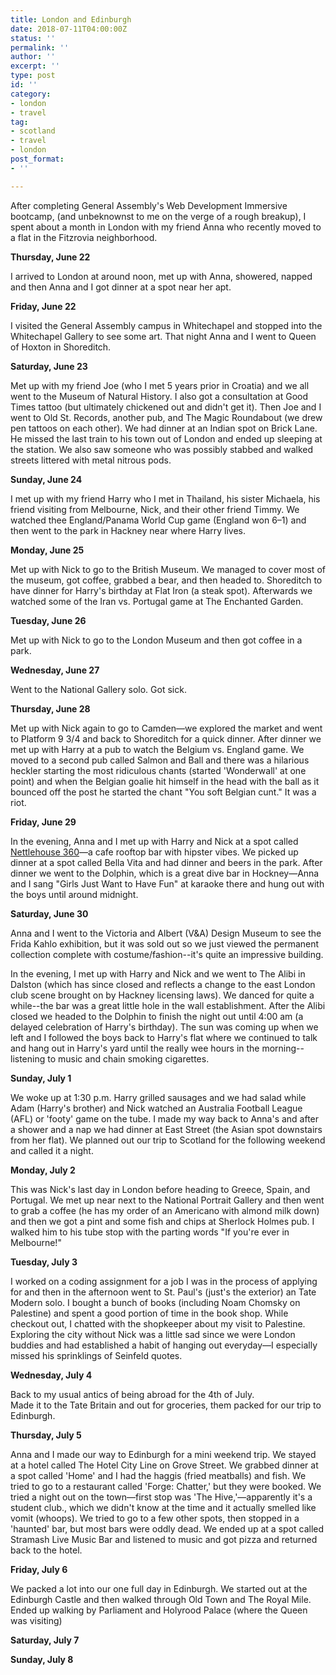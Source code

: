 ```yaml
---
title: London and Edinburgh
date: 2018-07-11T04:00:00Z
status: ''
permalink: ''
author: ''
excerpt: ''
type: post
id: ''
category:
- london
- travel
tag:
- scotland
- travel
- london
post_format:
- ''

---
```

After completing General Assembly's Web Development Immersive bootcamp, (and unbeknownst to me on the verge of a rough breakup), I spent about a month in London with my friend Anna who recently moved to a flat in the Fitzrovia neighborhood.

**Thursday, June 22**

I arrived to London at around noon, met up with Anna, showered, napped and then Anna and I got dinner at a spot near her apt.

**Friday, June 22**

I visited the General Assembly campus in Whitechapel and stopped into the Whitechapel Gallery to see some art. That night Anna and I went to Queen of Hoxton in Shoreditch.

**Saturday, June 23**

Met up with my friend Joe (who I met 5 years prior in Croatia) and we all went to the Museum of Natural History. I also got a consultation at Good Times tattoo (but ultimately chickened out and didn't get it). Then Joe and I went to Old St. Records, another pub, and The Magic Roundabout (we drew pen tattoos on each other). We had dinner at an Indian spot on Brick Lane. He missed the last train to his town out of London and ended up sleeping at the station. We also saw someone who was possibly stabbed and walked streets littered with metal nitrous pods.

**Sunday, June 24**

I met up with my friend Harry who I met in Thailand, his sister Michaela, his friend visiting from Melbourne, Nick, and their other friend Timmy. We watched thee England/Panama World Cup game (England won 6–1) and then went to the park in Hackney near where Harry lives.

**Monday, June 25**

Met up with Nick to go to the British Museum. We managed to cover most of the museum, got coffee, grabbed a bear, and then headed to. Shoreditch to have dinner for Harry's birthday at Flat Iron (a steak spot). Afterwards we watched some of the Iran vs. Portugal game at The Enchanted Garden.

**Tuesday, June 26**

Met up with Nick to go to the London Museum and then got coffee in a park.

**Wednesday, June 27**

Went to the National Gallery solo. Got sick.

**Thursday, June 28**

Met up with Nick again to go to Camden—we explored the market and went to Platform 9 3/4 and back to Shoreditch for a quick dinner. After dinner we met up with Harry at a pub to watch the Belgium vs. England game. We moved to a second pub called Salmon and Ball and there was a hilarious heckler starting the most ridiculous chants (started 'Wonderwall' at one point) and when the Belgian goalie hit himself in the head with the ball as it bounced off the post he started the chant "You soft Belgian cunt." It was a riot.

**Friday, June 29**

In the evening, Anna and I met up with Harry and Nick at a spot called [Nettlehouse 360](https://netil360.com/ "Nettlehouse 360")—a cafe rooftop bar with hipster vibes. We picked up dinner at a spot called Bella Vita and had dinner and beers in the park. After dinner we went to the Dolphin, which is a great dive bar in Hockney—Anna and I sang "Girls Just Want to Have Fun" at karaoke there and hung out with the boys until around midnight.

**Saturday, June 30**

Anna and I went to the Victoria and Albert (V&A) Design Museum to see the Frida Kahlo exhibition, but it was sold out so we just viewed the permanent collection complete with costume/fashion--it's quite an impressive building.

In the evening, I met up with Harry and Nick and we went to The Alibi in Dalston (which has since closed and reflects a change to the east London club scene brought on by Hackney licensing laws). We danced for quite a while--the bar was a great little hole in the wall establishment. After the Alibi closed we headed to the Dolphin to finish the night out until 4:00 am (a delayed celebration of Harry's birthday). The sun was coming up when we left and I followed the boys back to Harry's flat where we continued to talk and hang out in Harry's yard until the really wee hours in the morning--listening to music and chain smoking cigarettes.

**Sunday, July 1**

We woke up at 1:30 p.m. Harry grilled sausages and we had salad while Adam (Harry's brother) and Nick watched an Australia Football League (AFL) or 'footy' game on the tube. I made my way back to Anna's and after a shower and a nap we had dinner at East Street (the Asian spot downstairs from her flat). We planned out our trip to Scotland for the following weekend and called it a night.

**Monday, July 2**

This was Nick's last day in London before heading to Greece, Spain, and Portugal. We met up near next to the National Portrait Gallery and then went to grab a coffee (he has my order of an Americano with almond milk down) and then we got a pint and some fish and chips at Sherlock Holmes pub. I walked him to his tube stop with the parting words "If you're ever in Melbourne!"

**Tuesday, July 3**

I worked on a coding assignment for a job I was in the process of applying for and then in the afternoon went to St. Paul's (just's the exterior) an Tate Modern solo. I bought a bunch of books (including Noam Chomsky on Palestine) and spent a good portion of time in the book shop. While checkout out, I chatted with the shopkeeper about my visit to Palestine. Exploring the city without Nick was a little sad since we were London buddies and had established a habit of hanging out everyday—I especially missed his sprinklings of Seinfeld quotes.

**Wednesday, July 4**

Back to my usual antics of being abroad for the 4th of July.   
Made it to the Tate Britain and out for groceries, them packed for our trip to Edinburgh.

**Thursday, July 5**

Anna and I made our way to Edinburgh for a mini weekend trip. We stayed at a hotel called The Hotel City Line on Grove Street. We grabbed dinner at a spot called 'Home' and I had the haggis (fried meatballs) and fish. We tried to go to a restaurant called 'Forge: Chatter,' but they were booked.  We tried a night out on the town—first stop was 'The Hive,'—apparently it's a student club., which we didn't know at the time and it actually smelled like vomit (whoops). We tried to go to a few other spots, then stopped in a 'haunted' bar, but most bars were oddly dead. We ended up at a spot called Stramash Live Music Bar and listened to music and got pizza and returned back to the hotel.

**Friday, July 6**

We packed a lot into our one full day in Edinburgh. We started out at the Edinburgh Castle  and then walked through Old Town and The Royal Mile. Ended up walking by Parliament and Holyrood Palace (where the Queen was visiting)

**Saturday, July 7**

**Sunday, July 8**